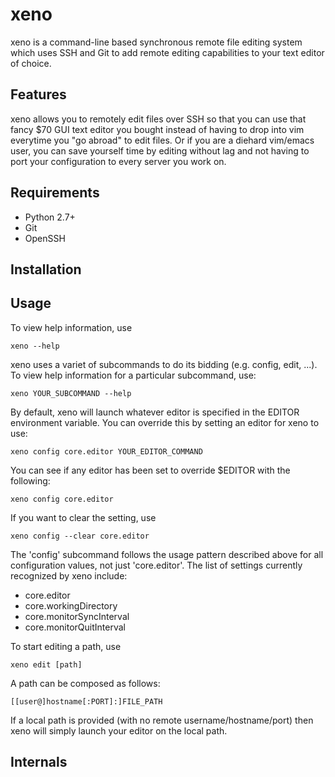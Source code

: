 xeno
====
xeno is a command-line based synchronous remote file editing system which uses
SSH and Git to add remote editing capabilities to your text editor of choice.


Features
--------
xeno allows you to remotely edit files over SSH so that you can use that fancy
$70 GUI text editor you bought instead of having to drop into vim everytime you
"go abroad" to edit files.  Or if you are a diehard vim/emacs user, you can save
yourself time by editing without lag and not having to port your configuration
to every server you work on.


Requirements
------------
- Python 2.7+
- Git
- OpenSSH


Installation
------------



Usage
-----
To view help information, use

    xeno --help

xeno uses a variet of subcommands to do its bidding (e.g. config, edit, ...).
To view help information for a particular subcommand, use:

    xeno YOUR_SUBCOMMAND --help

By default, xeno will launch whatever editor is specified in the EDITOR
environment variable.  You can override this by setting an editor for xeno to
use:

    xeno config core.editor YOUR_EDITOR_COMMAND

You can see if any editor has been set to override $EDITOR with the following:

    xeno config core.editor

If you want to clear the setting, use

    xeno config --clear core.editor

The 'config' subcommand follows the usage pattern described above for all
configuration values, not just 'core.editor'.  The list of settings currently
recognized by xeno include:

- core.editor
- core.workingDirectory
- core.monitorSyncInterval
- core.monitorQuitInterval

To start editing a path, use

    xeno edit [path]

A path can be composed as follows:

    [[user@]hostname[:PORT]:]FILE_PATH

If a local path is provided (with no remote username/hostname/port) then xeno
will simply launch your editor on the local path.  


Internals
---------



